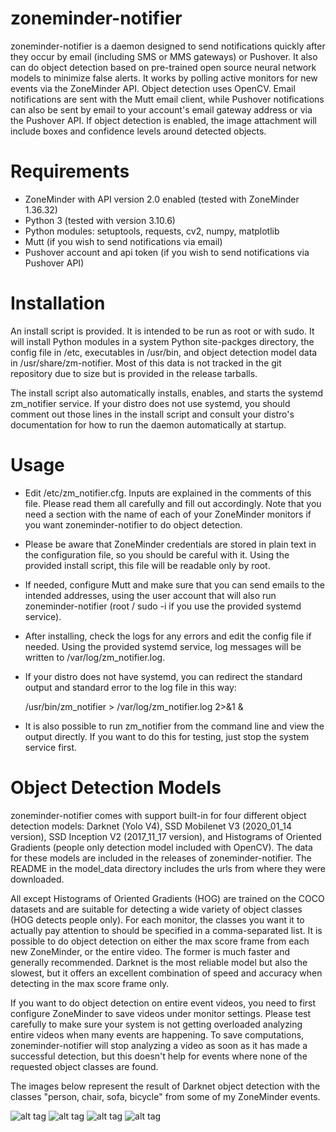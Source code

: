 zoneminder-notifier
================================================================================
zoneminder-notifier is a daemon designed to send notifications quickly after
they occur by email (including SMS or MMS gateways) or Pushover. It also can do
object detection based on pre-trained open source neural network models to
minimize false alerts. It works by polling active monitors for new events via
the ZoneMinder API. Object detection uses OpenCV. Email notifications are sent
with the Mutt email client, while Pushover notifications can also be sent by
email to your account's email gateway address or via the Pushover API. If
object detection is enabled, the image attachment will include boxes and
confidence levels around detected objects.

Requirements
================================================================================
* ZoneMinder with API version 2.0 enabled (tested with ZoneMinder 1.36.32)
* Python 3 (tested with version 3.10.6)
* Python modules: setuptools, requests, cv2, numpy, matplotlib
* Mutt (if you wish to send notifications via email)
* Pushover account and api token (if you wish to send notifications via Pushover
  API)

Installation
================================================================================
An install script is provided. It is intended to be run as root or with sudo. It
will install Python modules in a system Python site-packges directory, the
config file in /etc, executables in /usr/bin, and object detection model data in
/usr/share/zm-notifier. Most of this data is not tracked in the git repository
due to size but is provided in the release tarballs.

The install script also automatically installs, enables, and starts the systemd
zm_notifier service. If your distro does not use systemd, you should comment out
those lines in the install script and consult your distro's documentation for
how to run the daemon automatically at startup.

Usage
================================================================================
* Edit /etc/zm_notifier.cfg. Inputs are explained in the comments of this file.
  Please read them all carefully and fill out accordingly. Note that you need a
  section with the name of each of your ZoneMinder monitors if you want
  zoneminder-notifier to do object detection.
* Please be aware that ZoneMinder credentials are stored in plain text in the
  configuration file, so you should be careful with it. Using the provided
  install script, this file will be readable only by root.
* If needed, configure Mutt and make sure that you can send emails to the
  intended addresses, using the user account that will also run
  zoneminder-notifier (root / sudo -i if you use the provided systemd service).
* After installing, check the logs for any errors and edit the config file if
  needed. Using the provided systemd service, log messages will be written to
  /var/log/zm_notifier.log.
* If your distro does not have systemd, you can redirect the standard output
  and standard error to the log file in this way:

  /usr/bin/zm_notifier > /var/log/zm_notifier.log 2>&1 &

* It is also possible to run zm_notifier from the command line and view the
  output directly. If you want to do this for testing, just stop the system
  service first.

Object Detection Models
================================================================================
zoneminder-notifier comes with support built-in for four different object
detection models: Darknet (Yolo V4), SSD Mobilenet V3 (2020_01_14 version), SSD
Inception V2 (2017_11_17 version), and Histograms of Oriented Gradients (people
only detection model included with OpenCV). The data for these models are
included in the releases of zoneminder-notifier. The README in the model_data
directory includes the urls from where they were downloaded.

All except Histograms of Oriented Gradients (HOG) are trained on the COCO
datasets and are suitable for detecting a wide variety of object classes (HOG
detects people only). For each monitor, the classes you want it to actually
pay attention to should be specified in a comma-separated list. It is possible
to do object detection on either the max score frame from each new ZoneMinder,
or the entire video. The former is much faster and generally recommended.
Darknet is the most reliable model but also the slowest, but it offers an
excellent combination of speed and accuracy when detecting in the max score
frame only.

If you want to do object detection on entire event videos, you need to first
configure ZoneMinder to save videos under monitor settings. Please test
carefully to make sure your system is not getting overloaded analyzing entire
videos when many events are happening. To save computations, zoneminder-notifier
will stop analyzing a video as soon as it has made a successful detection, but
this doesn't help for events where none of the requested object classes are
found.

The images below represent the result of Darknet object detection with the
classes "person, chair, sofa, bicycle" from some of my ZoneMinder events.

![alt tag](https://raw.githubusercontent.com/montagdude/zoneminder-notifier/master/sample_images/analysis_image-1.jpg)
![alt tag](https://raw.githubusercontent.com/montagdude/zoneminder-notifier/master/sample_images/analysis_image-2.jpg)
![alt tag](https://raw.githubusercontent.com/montagdude/zoneminder-notifier/master/sample_images/analysis_image-5.jpg)
![alt tag](https://raw.githubusercontent.com/montagdude/zoneminder-notifier/master/sample_images/analysis_image-7.jpg)
